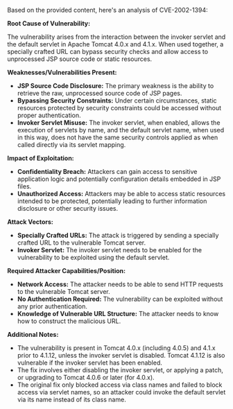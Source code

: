 Based on the provided content, here's an analysis of CVE-2002-1394:

**Root Cause of Vulnerability:**

The vulnerability arises from the interaction between the invoker servlet and the default servlet in Apache Tomcat 4.0.x and 4.1.x. When used together, a specially crafted URL can bypass security checks and allow access to unprocessed JSP source code or static resources.

**Weaknesses/Vulnerabilities Present:**

*   **JSP Source Code Disclosure:** The primary weakness is the ability to retrieve the raw, unprocessed source code of JSP pages.
*   **Bypassing Security Constraints:**  Under certain circumstances, static resources protected by security constraints could be accessed without proper authentication.
*   **Invoker Servlet Misuse:** The invoker servlet, when enabled, allows the execution of servlets by name, and the default servlet name, when used in this way, does not have the same security controls applied as when called directly via its servlet mapping.

**Impact of Exploitation:**

*   **Confidentiality Breach:** Attackers can gain access to sensitive application logic and potentially configuration details embedded in JSP files.
*   **Unauthorized Access:** Attackers may be able to access static resources intended to be protected, potentially leading to further information disclosure or other security issues.

**Attack Vectors:**

*   **Specially Crafted URLs:** The attack is triggered by sending a specially crafted URL to the vulnerable Tomcat server.
*   **Invoker Servlet:** The invoker servlet needs to be enabled for the vulnerability to be exploited using the default servlet.

**Required Attacker Capabilities/Position:**

*   **Network Access:** The attacker needs to be able to send HTTP requests to the vulnerable Tomcat server.
*   **No Authentication Required:** The vulnerability can be exploited without any prior authentication.
*   **Knowledge of Vulnerable URL Structure:** The attacker needs to know how to construct the malicious URL.

**Additional Notes:**

*   The vulnerability is present in Tomcat 4.0.x (including 4.0.5) and 4.1.x prior to 4.1.12, unless the invoker servlet is disabled. Tomcat 4.1.12 is also vulnerable if the invoker servlet has been enabled.
*   The fix involves either disabling the invoker servlet, or applying a patch, or upgrading to Tomcat 4.0.6 or later (for 4.0.x).
*   The original fix only blocked access via class names and failed to block access via servlet names, so an attacker could invoke the default servlet via its name instead of its class name.